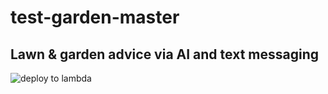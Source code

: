 # test-garden-master
## Lawn &amp; garden advice via AI and text messaging

![deploy to lambda](https://github.com/shawnstrickland/test-garden-master/workflows/deploy%20to%20lambda/badge.svg)

